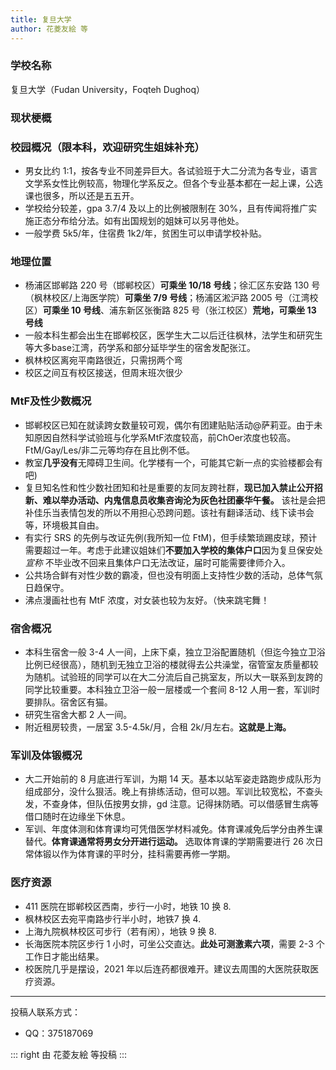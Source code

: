 ```yaml
---
title: 复旦大学
author: 花菱友絵 等
---
```


### 学校名称

复旦大学（Fudan University，Foqteh Dughoq）

### 现状梗概

### 校园概况（限本科，欢迎研究生姐妹补充）

- 男女比约 1:1，按各专业不同差异巨大。各试验班于大二分流为各专业，语言文学系女性比例较高，物理化学系反之。但各个专业基本都在一起上课，公选课也很多，所以还是五五开。
- 学校给分较差，gpa 3.7/4 及以上的比例被限制在 30%，且有传闻将推广实施正态分布给分法。如有出国规划的姐妹可以另寻他处。
- 一般学费 5k5/年，住宿费 1k2/年，贫困生可以申请学校补贴。

### 地理位置

- 杨浦区邯郸路 220 号（邯郸校区）**可乘坐 10/18 号线**；徐汇区东安路 130 号（枫林校区/上海医学院）**可乘坐 7/9 号线**；杨浦区淞沪路 2005 号（江湾校区）**可乘坐 10 号线**、浦东新区张衡路 825 号（张江校区）**荒地，可乘坐 13 号线**
- 一般本科生都会出生在邯郸校区，医学生大二以后迁往枫林，法学生和研究生等大多base江湾，药学系和部分延毕学生的宿舍发配张江。
- 枫林校区离宛平南路很近，只需拐两个弯
- 校区之间互有校区接送，但周末班次很少

### MtF及性少数概况

- 邯郸校区已知在就读跨女数量较可观，偶尔有团建贴贴活动@萨莉亚。由于未知原因自然科学试验班与化学系MtF浓度较高，前ChOer浓度也较高。FtM/Gay/Les/非二元等均存在且比例不低。
- 教室**几乎没有**无障碍卫生间。化学楼有一个，可能其它新一点的实验楼都会有吧)
- 复旦知名性和性少数社团知和社是重要的友同友跨社群，**现已加入禁止公开招新、难以举办活动、内鬼信息员收集咨询沦为灰色社团豪华午餐。** 该社是会把补佳乐当表情包发的所以不用担心恐跨问题。该社有翻译活动、线下读书会等，环境极其自由。
- 有实行 SRS 的先例与改证先例(我所知一位 FtM)，但手续繁琐踢皮球，预计需要超过一年。考虑于此建议姐妹们**不要加入学校的集体户口**因为复旦保安处 _宣称_ 不毕业改不回来且集体户口无法改证，届时可能需要律师介入。
- 公共场合鲜有对性少数的霸凌，但也没有明面上支持性少数的活动，总体气氛日趋保守。
- 沸点漫画社也有 MtF 浓度，对女装也较为友好。（快来跳宅舞！

### 宿舍概况

- 本科生宿舍一般 3-4 人一间，上床下桌，独立卫浴配置随机（但迄今独立卫浴比例已经很高），随机到无独立卫浴的楼就得去公共澡堂，宿管室友质量都较为随机。试验班的同学可以在大二分流后自己挑室友，所以大一联系到友跨的同学比较重要。本科独立卫浴一般一层楼或一个套间 8-12 人用一套，军训时要排队。宿舍区有猫。
- 研究生宿舍大都 2 人一间。
- 附近租房较贵，一居室 3.5-4.5k/月，合租 2k/月左右。**这就是上海。**

### 军训及体锻概况

- 大二开始前的 8 月底进行军训，为期 14 天。基本以站军姿走路跑步成队形为组成部分，没什么狠活。晚上有排练活动，但可以翘。军训比较宽松，不查头发，不查身体，但队伍按男女排，gd 注意。记得抹防晒。可以借感冒生病等借口随时在边缘坐下休息。
- 军训、年度体测和体育课均可凭借医学材料减免。体育课减免后学分由养生课替代。**体育课通常将男女分开进行运动。** 选取体育课的学期需要进行 26 次日常体锻以作为体育课的平时分，挂科需要再修一学期。

### 医疗资源

- 411 医院在邯郸校区西南，步行一小时，地铁 10 换 8.
- 枫林校区去宛平南路步行半小时，地铁7 换 4.
- 上海九院枫林校区可步行（若有闲），地铁 9 换 8.
- 长海医院本院区步行 1 小时，可坐公交直达。**此处可测激素六项**，需要 2-3 个工作日才能出结果。
- 校医院几乎是摆设，2021 年以后连药都很难开。建议去周围的大医院获取医疗资源。

---

投稿人联系方式：

- QQ：375187069

::: right
由 花菱友絵 等投稿
:::
